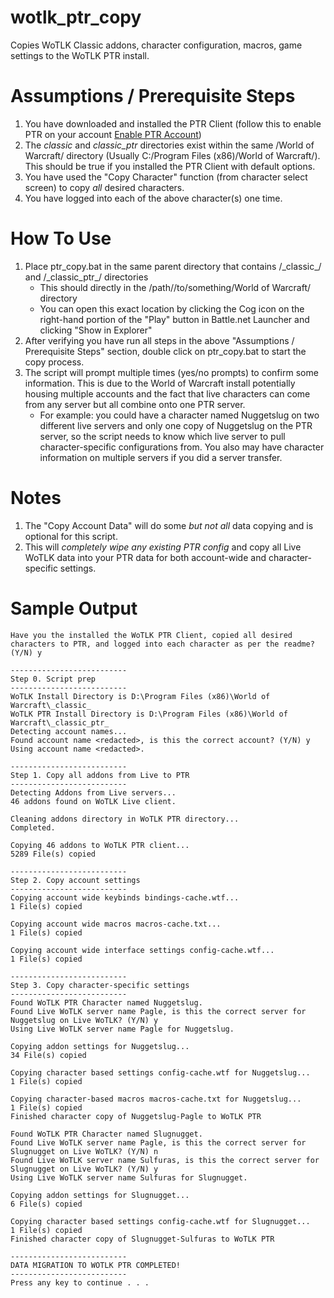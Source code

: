 # wotlk_ptr_copy
Copies WoTLK Classic addons, character configuration, macros, game settings to the WoTLK PTR install.

# Assumptions / Prerequisite Steps
1. You have downloaded and installed the PTR Client (follow this to enable PTR on your account [Enable PTR Account](https://us.battle.net/support/en/article/000211136?_gl=1*l4v1j7*_ga*NDE1NDM1NDI5LjE2NzY0MzUxNjU.*_ga_VYKNV7C0S3*MTY5NDQ3NDMwMi4zLjAuMTY5NDQ3NDMwMi42MC4wLjA))
2. The _classic_ and _classic_ptr_ directories exist within the same /World of Warcraft/ directory (Usually C:/Program Files (x86)/World of Warcraft/). This should be true if you installed the PTR Client with default options.
3. You have used the "Copy Character" function (from character select screen) to copy *all* desired characters.
4. You have logged into each of the above character(s) one time.

# How To Use
1. Place ptr_copy.bat in the same parent directory that contains /\_classic\_/ and /\_classic_ptr\_/ directories
	- This should directly in the /path//to/something/World of Warcraft/ directory
	- You can open this exact location by clicking the Cog icon on the right-hand portion of the "Play" button in Battle.net Launcher and clicking "Show in Explorer"
2. After verifying you have run all steps in the above "Assumptions / Prerequisite Steps" section, double click on ptr_copy.bat to start the copy process. 
3. The script will prompt multiple times (yes/no prompts) to confirm some information. This is due to the World of Warcraft install potentially housing multiple accounts and the fact that live characters can come from any server but all combine onto one PTR server. 
	- For example: you could have a character named Nuggetslug on two different live servers and only one copy of Nuggetslug on the PTR server, so the script needs to know which live server to pull character-specific configurations from. You also may have character information on multiple servers if you did a server transfer.

# Notes
1. The "Copy Account Data" will do some *but not all* data copying and is optional for this script.
2. This will *completely wipe any existing PTR config* and copy all Live WoTLK data into your PTR data for both account-wide and character-specific settings.

# Sample Output
	Have you the installed the WoTLK PTR Client, copied all desired characters to PTR, and logged into each character as per the readme? (Y/N) y

	--------------------------
	Step 0. Script prep
	--------------------------
	WoTLK Install Directory is D:\Program Files (x86)\World of Warcraft\_classic_
	WoTLK PTR Install Directory is D:\Program Files (x86)\World of Warcraft\_classic_ptr_
	Detecting account names...
	Found account name <redacted>, is this the correct account? (Y/N) y
	Using account name <redacted>.

	--------------------------
	Step 1. Copy all addons from Live to PTR
	--------------------------
	Detecting Addons from Live servers...
	46 addons found on WoTLK Live client.

	Cleaning addons directory in WoTLK PTR directory...
	Completed.

	Copying 46 addons to WoTLK PTR client...
	5289 File(s) copied

	--------------------------
	Step 2. Copy account settings
	--------------------------
	Copying account wide keybinds bindings-cache.wtf...
	1 File(s) copied

	Copying account wide macros macros-cache.txt...
	1 File(s) copied

	Copying account wide interface settings config-cache.wtf...
	1 File(s) copied

	--------------------------
	Step 3. Copy character-specific settings
	--------------------------
	Found WoTLK PTR Character named Nuggetslug.
	Found Live WoTLK server name Pagle, is this the correct server for Nuggetslug on Live WoTLK? (Y/N) y
	Using Live WoTLK server name Pagle for Nuggetslug.

	Copying addon settings for Nuggetslug...
	34 File(s) copied

	Copying character based settings config-cache.wtf for Nuggetslug...
	1 File(s) copied

	Copying character-based macros macros-cache.txt for Nuggetslug...
	1 File(s) copied
	Finished character copy of Nuggetslug-Pagle to WoTLK PTR

	Found WoTLK PTR Character named Slugnugget.
	Found Live WoTLK server name Pagle, is this the correct server for Slugnugget on Live WoTLK? (Y/N) n
	Found Live WoTLK server name Sulfuras, is this the correct server for Slugnugget on Live WoTLK? (Y/N) y
	Using Live WoTLK server name Sulfuras for Slugnugget.

	Copying addon settings for Slugnugget...
	6 File(s) copied

	Copying character based settings config-cache.wtf for Slugnugget...
	1 File(s) copied
	Finished character copy of Slugnugget-Sulfuras to WoTLK PTR

	--------------------------
	DATA MIGRATION TO WOTLK PTR COMPLETED!
	--------------------------
	Press any key to continue . . .